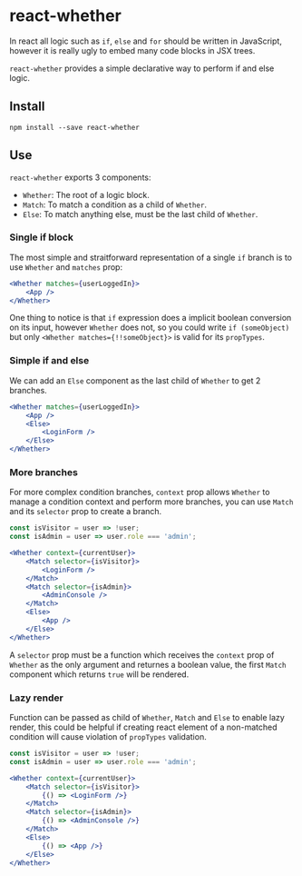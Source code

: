 # react-whether

In react all logic such as `if`, `else` and `for` should be written in JavaScript, however it is really ugly to embed many code blocks in JSX trees.

`react-whether` provides a simple declarative way to perform if and else logic.

## Install

```shell
npm install --save react-whether
```

## Use

`react-whether` exports 3 components:

- `Whether`: The root of a logic block.
- `Match`: To match a condition as a child of `Whether`.
- `Else`: To match anything else, must be the last child of `Whether`.

### Single if block

The most simple and straitforward representation of a single `if` branch is to use `Whether` and `matches` prop:

```jsx
<Whether matches={userLoggedIn}>
    <App />
</Whether>
```

One thing to notice is that `if` expression does a implicit boolean conversion on its input, however `Whether` does not, so you could write `if (someObject)` but only `<Whether matches={!!someObject}>` is valid for its `propTypes`.

### Simple if and else

We can add an `Else` component as the last child of `Whether` to get 2 branches.

```jsx
<Whether matches={userLoggedIn}>
    <App />
    <Else>
        <LoginForm />
    </Else>
</Whether>
```

### More branches

For more complex condition branches, `context` prop allows `Whether` to manage a condition context and perform more branches, you can use `Match` and its `selector` prop to create a branch.

```jsx
const isVisitor = user => !user;
const isAdmin = user => user.role === 'admin';

<Whether context={currentUser}>
    <Match selector={isVisitor}>
        <LoginForm />
    </Match>
    <Match selector={isAdmin}>
        <AdminConsole />
    </Match>
    <Else>
        <App />
    </Else>
</Whether>
```

A `selector` prop must be a function which receives the `context` prop of `Whether` as the only argument and returnes a boolean value, the first `Match` component which returns `true` will be rendered.

### Lazy render

Function can be passed as child of `Whether`, `Match` and `Else` to enable lazy render, this could be helpful if creating react element of a non-matched condition will cause violation of `propTypes` validation.

```jsx
const isVisitor = user => !user;
const isAdmin = user => user.role === 'admin';

<Whether context={currentUser}>
    <Match selector={isVisitor}>
        {() => <LoginForm />}
    </Match>
    <Match selector={isAdmin}>
        {() => <AdminConsole />}
    </Match>
    <Else>
        {() => <App />}
    </Else>
</Whether>
```
